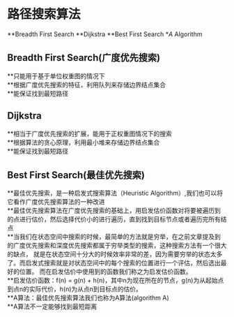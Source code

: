 # 路径搜索算法

**Breadth First Search
**Dijkstra
**Best First Search
**A* Algorithm

## Breadth First Search(广度优先搜索)
**只能用于基于单位权重图的情况下  
**根据广度优先搜索的特征，利用队列来存储边界结点集合  
**能保证找到最短路径  

## Dijkstra
**相当于广度优先搜索的扩展，能用于正权重图情况下的搜索  
**根据算法的贪心原理，利用最小堆来存储边界结点集合  
**能保证找到最短路径  

## Best First Search(最佳优先搜索)
**最佳优先搜索，是一种启发式搜索算法（Heuristic Algorithm）,我们也可以将它看作广度优先搜索算法的一种改进  
**最佳优先搜索算法在广度优先搜索的基础上，用启发估价函数对将要被遍历到的点进行估价，然后选择代价小的进行遍历，直到找到目标节点或者遍历完所有结点  
**当我们在状态空间中搜索的时候，最简单的方法就是穷举，在之前文章提及到的广度优先搜索和深度优先搜索都属于穷举类型的搜索，这种搜索方法有一个很大的缺点，
就是在状态空间十分大的时候效率非常的差，因为需要穷举的状态太多了。而启发式搜索就是对状态空间中的每个搜索的位置进行一个评估，然后选出最好的位置。
而在启发估价中使用到的函数我们称之为启发估价函数。  
**启发估价函数：f(n) = g(n) + h(n)，其中n为现在所在的节点，g(n)为从起始点到点n的实际代价，h(n)为从点n到目标点的估价。  
**A算法：最佳优先搜索算法我们也称为A算法(algorithm A)  
**A算法不一定能够找到最短距离
